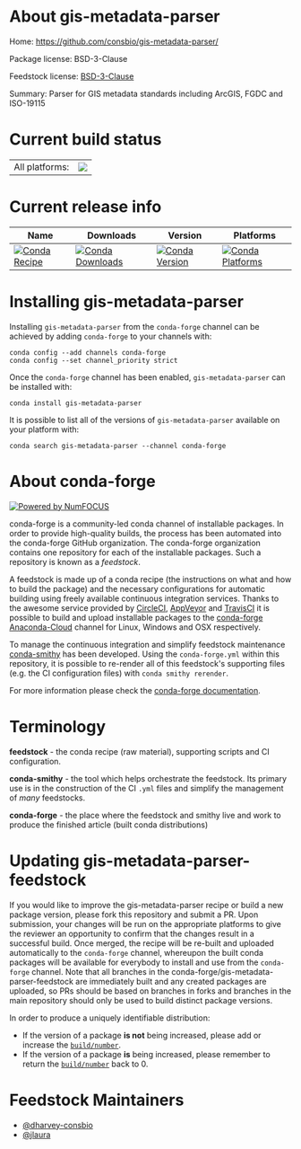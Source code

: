 About gis-metadata-parser
=========================

Home: https://github.com/consbio/gis-metadata-parser/

Package license: BSD-3-Clause

Feedstock license: [BSD-3-Clause](https://github.com/conda-forge/gis-metadata-parser-feedstock/blob/master/LICENSE.txt)

Summary: Parser for GIS metadata standards including ArcGIS, FGDC and ISO-19115

Current build status
====================


<table><tr><td>All platforms:</td>
    <td>
      <a href="https://dev.azure.com/conda-forge/feedstock-builds/_build/latest?definitionId=14699&branchName=master">
        <img src="https://dev.azure.com/conda-forge/feedstock-builds/_apis/build/status/gis-metadata-parser-feedstock?branchName=master">
      </a>
    </td>
  </tr>
</table>

Current release info
====================

| Name | Downloads | Version | Platforms |
| --- | --- | --- | --- |
| [![Conda Recipe](https://img.shields.io/badge/recipe-gis--metadata--parser-green.svg)](https://anaconda.org/conda-forge/gis-metadata-parser) | [![Conda Downloads](https://img.shields.io/conda/dn/conda-forge/gis-metadata-parser.svg)](https://anaconda.org/conda-forge/gis-metadata-parser) | [![Conda Version](https://img.shields.io/conda/vn/conda-forge/gis-metadata-parser.svg)](https://anaconda.org/conda-forge/gis-metadata-parser) | [![Conda Platforms](https://img.shields.io/conda/pn/conda-forge/gis-metadata-parser.svg)](https://anaconda.org/conda-forge/gis-metadata-parser) |

Installing gis-metadata-parser
==============================

Installing `gis-metadata-parser` from the `conda-forge` channel can be achieved by adding `conda-forge` to your channels with:

```
conda config --add channels conda-forge
conda config --set channel_priority strict
```

Once the `conda-forge` channel has been enabled, `gis-metadata-parser` can be installed with:

```
conda install gis-metadata-parser
```

It is possible to list all of the versions of `gis-metadata-parser` available on your platform with:

```
conda search gis-metadata-parser --channel conda-forge
```


About conda-forge
=================

[![Powered by
NumFOCUS](https://img.shields.io/badge/powered%20by-NumFOCUS-orange.svg?style=flat&colorA=E1523D&colorB=007D8A)](https://numfocus.org)

conda-forge is a community-led conda channel of installable packages.
In order to provide high-quality builds, the process has been automated into the
conda-forge GitHub organization. The conda-forge organization contains one repository
for each of the installable packages. Such a repository is known as a *feedstock*.

A feedstock is made up of a conda recipe (the instructions on what and how to build
the package) and the necessary configurations for automatic building using freely
available continuous integration services. Thanks to the awesome service provided by
[CircleCI](https://circleci.com/), [AppVeyor](https://www.appveyor.com/)
and [TravisCI](https://travis-ci.com/) it is possible to build and upload installable
packages to the [conda-forge](https://anaconda.org/conda-forge)
[Anaconda-Cloud](https://anaconda.org/) channel for Linux, Windows and OSX respectively.

To manage the continuous integration and simplify feedstock maintenance
[conda-smithy](https://github.com/conda-forge/conda-smithy) has been developed.
Using the ``conda-forge.yml`` within this repository, it is possible to re-render all of
this feedstock's supporting files (e.g. the CI configuration files) with ``conda smithy rerender``.

For more information please check the [conda-forge documentation](https://conda-forge.org/docs/).

Terminology
===========

**feedstock** - the conda recipe (raw material), supporting scripts and CI configuration.

**conda-smithy** - the tool which helps orchestrate the feedstock.
                   Its primary use is in the construction of the CI ``.yml`` files
                   and simplify the management of *many* feedstocks.

**conda-forge** - the place where the feedstock and smithy live and work to
                  produce the finished article (built conda distributions)


Updating gis-metadata-parser-feedstock
======================================

If you would like to improve the gis-metadata-parser recipe or build a new
package version, please fork this repository and submit a PR. Upon submission,
your changes will be run on the appropriate platforms to give the reviewer an
opportunity to confirm that the changes result in a successful build. Once
merged, the recipe will be re-built and uploaded automatically to the
`conda-forge` channel, whereupon the built conda packages will be available for
everybody to install and use from the `conda-forge` channel.
Note that all branches in the conda-forge/gis-metadata-parser-feedstock are
immediately built and any created packages are uploaded, so PRs should be based
on branches in forks and branches in the main repository should only be used to
build distinct package versions.

In order to produce a uniquely identifiable distribution:
 * If the version of a package **is not** being increased, please add or increase
   the [``build/number``](https://docs.conda.io/projects/conda-build/en/latest/resources/define-metadata.html#build-number-and-string).
 * If the version of a package **is** being increased, please remember to return
   the [``build/number``](https://docs.conda.io/projects/conda-build/en/latest/resources/define-metadata.html#build-number-and-string)
   back to 0.

Feedstock Maintainers
=====================

* [@dharvey-consbio](https://github.com/dharvey-consbio/)
* [@jlaura](https://github.com/jlaura/)

